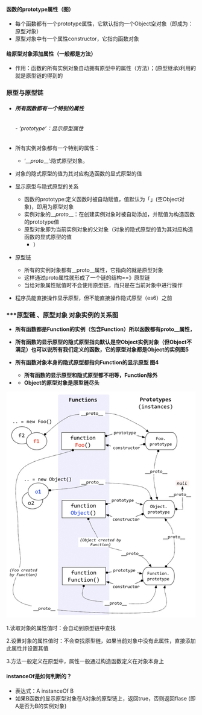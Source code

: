 #### 函数的prototype属性（图）

* 每个函数都有一个prototype属性，它默认指向一个Object空对象（即成为：原型对象）
* 原型对象中有一个属性constructor，它指向函数对象

#### 给原型对象添加属性（一般都是方法）

* 作用：函数的所有实例对象自动拥有原型中的属性（方法）；\(原型继承\)利用的就是原型链的得到的

### 原型与原型链

* ###### **所有函数都有一个特别的属性**

  ###### - ‘prototype’：显示原型属性
* 所有实例对象都有一个特别的属性：
  * ‘\_\__proto_\_\_’:隐式原型对象。
* 对象的隐式原型的值为其对应构造函数的显式原型的值
* 显示原型与隐式原型的关系
  * 函数的prototype:定义函数时被自动赋值，值默认为「」\(空Object对象\)，即用为原型对象
  * 实例对象的\_\__proto_\_\_：在创建实例对象时被自动添加，并赋值为构造函数的prototype值
  * 原型对象即为当前实例对象的父对象（对象的隐式原型的值为其对应构造函数的显式原型的值
    * ）
* 原型链
  * 所有的实例对象都有\_\_proto\_\_属性，它指向的就是原型对象
  * 这样通过proto属性就形成了一个链的结构==》原型链
  * 当给对象属性赋值时不会使用原型链，而只是在当前对象中进行操作 
* 程序员能直接操作显示原型，但不能直接操作隐式原型（es6）之前

### \*\*\*原型链  、原型对象 对象实例的关系图

* **所有函数都是Function的实例（包含Function）所以函数都有proto\_\_属性，**

* **所有函数的显示原型的隐式原型指向默认是空Object实例对象（但Object不满足）也可以说所有我们定义的函数，它的原型对象都是Object的实例图5**

* **所有函数对象本身的隐式原型都指向Function的显示原型  图4**

  * **所有函数的显示原型和隐式原型都不相等，Function除外**

* * **Object的原型对象是原型链尽头**

![](/assets/5.png)

1.读取对象的属性值时：会自动到原型链中查找

2.设置对象的属性值时：不会查找原型链，如果当前对象中没有此属性，直接添加此属性并设置其值

3.方法一般定义在原型中，属性一般通过构造函数定义在对象本身上

#### instanceOf是如何判断的？

* 表达式：A instanceOf  B
* 如果B函数的显示原型对象在A对象的原型链上，返回true，否则返回flase \(即A是否为B的实例对象\)



